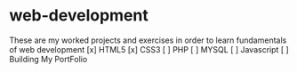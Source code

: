 # web-development
These are my worked projects and exercises in order to learn fundamentals of web development
[x] HTML5
[x] CSS3
[ ] PHP 
[ ] MYSQL
[ ] Javascript
[ ] Building My PortFolio 
